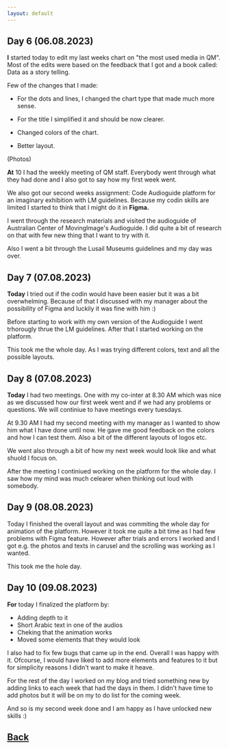 ```yaml
---
layout: default
---
```


## Day 6 (06.08.2023)

<b>I</b> started today to edit my last weeks chart on "the most used media in QM". Most of the edits were based on the feedback that I got and a book called: Data as a story telling. 

Few of the changes that I made:

* For the dots and lines, I changed the chart type that made much more sense.
  
* For the title I simplified it and should be now clearer.
  
* Changed colors of the chart.
* Better layout.

(Photos)

<b>At</b> 10 I had the weekly meeting of QM staff. Everybody went through what they had done and I also got to say how my first week went.

We also got our second weeks assignment: Code Audioguide platform for an imaginary exhibition with LM guidelines. Because my codin skills are limited I started to think that I might do it in <b>Figma.</b>

I went through the research materials and visited the audioguide of Australian Center of MovingImage's Audioguide. I did quite a bit of research on that with few new thing that I want to try with it.

Also I went a bit through the  Lusail Museums guidelines and my day was over.

## Day 7 (07.08.2023)

<b>Today</b> I tried out if the codin would have been easier but it was a bit overwhelming. Because of that I discussed with my manager about the possibility of Figma and luckily it was fine with him :)

Before starting to work with my own version of the Audioguide I went trhorougly thrue the LM guidelines. After that I started working on the platform.

This took me the whole day. As I was trying different colors, text and all the possible layouts.

## Day 8 (07.08.2023)

<b>Today</b> I had two meetings. One with my co-inter at 8.30 AM which was nice as we discussed how our first week went and if we had any problems or questions. We will continiue to have meetings every tuesdays.

At 9.30 AM I had my second meeting with my manager as I wanted to show him what I have done until now. He gave me good feedback on the colors and how I can test them. Also a bit of the different layouts of logos etc. 

We went also through a bit of how my next week would look like and what shuold I focus on.

After the meeting I continiued working on the platform for the whole day. I saw how my mind was much celearer when thinking out loud with somebody. 

## Day 9 (08.08.2023)

Today I finished the overall layout and was commiting the whole day for animation of the platform. However it took me quite a bit time as I had few problems with Figma feature. However after trials and errors I worked and I got e.g. the photos and texts in carusel and the scrolling was working as I wanted.

This took me the hole day.

## Day 10 (09.08.2023)

<b>For</b> today I finalized the platform by:
* Adding depth to it
* Short Arabic text in one of the audios
* Cheking that the animation works
* Moved some elements that they would look

I also had to fix few bugs that came up in the end. Overall I was happy with it. Ofcourse, I would have liked to add more elements and features to it but for simplicity reasons I didn't want to make it heave. 

For the rest of the day I worked on my blog and tried something new by adding links to each week that had the days in them. I didn't have time to add photos but it will be on my to do list for the coming week.

And so is my second week done and I am happy as I have unlocked new skills :)

## [Back](./)
